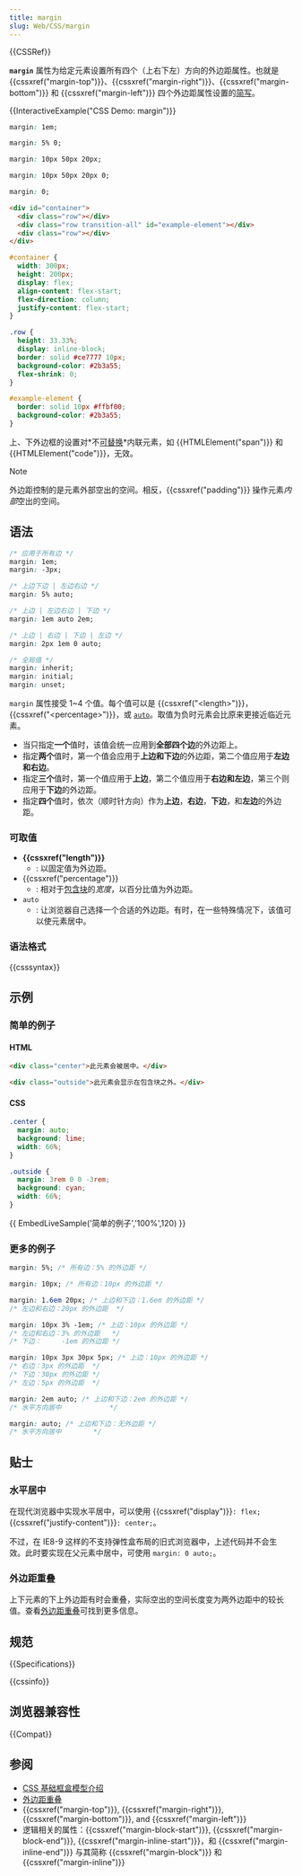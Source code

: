 ```yaml
---
title: margin
slug: Web/CSS/margin
---
```


{{CSSRef}}

**`margin`** 属性为给定元素设置所有四个（上右下左）方向的外边距属性。也就是 {{cssxref("margin-top")}}、{{cssxref("margin-right")}}、{{cssxref("margin-bottom")}} 和 {{cssxref("margin-left")}} 四个外边距属性设置的[简写](/zh-CN/docs/Web/CSS/Shorthand_properties)。

{{InteractiveExample("CSS Demo: margin")}}

```css interactive-example-choice
margin: 1em;
```

```css interactive-example-choice
margin: 5% 0;
```

```css interactive-example-choice
margin: 10px 50px 20px;
```

```css interactive-example-choice
margin: 10px 50px 20px 0;
```

```css interactive-example-choice
margin: 0;
```

```html interactive-example
<div id="container">
  <div class="row"></div>
  <div class="row transition-all" id="example-element"></div>
  <div class="row"></div>
</div>
```

```css interactive-example
#container {
  width: 300px;
  height: 200px;
  display: flex;
  align-content: flex-start;
  flex-direction: column;
  justify-content: flex-start;
}

.row {
  height: 33.33%;
  display: inline-block;
  border: solid #ce7777 10px;
  background-color: #2b3a55;
  flex-shrink: 0;
}

#example-element {
  border: solid 10px #ffbf00;
  background-color: #2b3a55;
}
```

上、下外边框的设置对*不[可替换](/zh-CN/docs/Web/CSS/Replaced_element)*内联元素，如 {{HTMLElement("span")}} 和 {{HTMLElement("code")}}，无效。

> [!NOTE]
> 外边距控制的是元素外部空出的空间。相反，{{cssxref("padding")}} 操作元素*内部*空出的空间。

## 语法

```css
/* 应用于所有边 */
margin: 1em;
margin: -3px;

/* 上边下边 | 左边右边 */
margin: 5% auto;

/* 上边 | 左边右边 | 下边 */
margin: 1em auto 2em;

/* 上边 | 右边 | 下边 | 左边 */
margin: 2px 1em 0 auto;

/* 全局值 */
margin: inherit;
margin: initial;
margin: unset;
```

`margin` 属性接受 1\~4 个值。每个值可以是 {{cssxref("&lt;length&gt;")}}，{{cssxref("&lt;percentage&gt;")}}，或 [`auto`](#auto)。取值为负时元素会比原来更接近临近元素。

- 当只指定**一个**值时，该值会统一应用到**全部四个边**的外边距上。
- 指定**两个**值时，第一个值会应用于**上边和下边**的外边距，第二个值应用于**左边和右边**。
- 指定**三个**值时，第一个值应用于**上边**，第二个值应用于**右边和左边**，第三个则应用于**下边**的外边距。
- 指定**四个**值时，依次（顺时针方向）作为**上边**，**右边**，**下边**，和**左边**的外边距。

### 可取值

- **{{cssxref("length")}}**
  - : 以固定值为外边距。
- {{cssxref("percentage")}}
  - : 相对于[包含块](/zh-CN/docs/Web/CSS/CSS_display/Containing_block)的*宽度*，以百分比值为外边距。
- `auto`
  - : 让浏览器自己选择一个合适的外边距。有时，在一些特殊情况下，该值可以使元素居中。

### 语法格式

{{csssyntax}}

## 示例

### 简单的例子

#### HTML

```html
<div class="center">此元素会被居中。</div>

<div class="outside">此元素会显示在包含块之外。</div>
```

#### CSS

```css
.center {
  margin: auto;
  background: lime;
  width: 66%;
}

.outside {
  margin: 3rem 0 0 -3rem;
  background: cyan;
  width: 66%;
}
```

{{ EmbedLiveSample('简单的例子','100%',120) }}

### 更多的例子

```css
margin: 5%; /* 所有边：5% 的外边距 */

margin: 10px; /* 所有边：10px 的外边距 */

margin: 1.6em 20px; /* 上边和下边：1.6em 的外边距 */
/* 左边和右边：20px 的外边距  */

margin: 10px 3% -1em; /* 上边：10px 的外边距 */
/* 左边和右边：3% 的外边距   */
/* 下边：     -1em 的外边距 */

margin: 10px 3px 30px 5px; /* 上边：10px 的外边距 */
/* 右边：3px 的外边距  */
/* 下边：30px 的外边距 */
/* 左边：5px 的外边距  */

margin: 2em auto; /* 上边和下边：2em 的外边距 */
/* 水平方向居中            */

margin: auto; /* 上边和下边：无外边距 */
/* 水平方向居中        */
```

## 贴士

### 水平居中

在现代浏览器中实现水平居中，可以使用 {{cssxref("display")}}`: flex;` {{cssxref("justify-content")}}`: center;`。

不过，在 IE8-9 这样的不支持弹性盒布局的旧式浏览器中，上述代码并不会生效。此时要实现在父元素中居中，可使用 `margin: 0 auto;`。

### 外边距重叠

上下元素的下上外边距有时会重叠，实际空出的空间长度变为两外边距中的较长值。查看[外边距重叠](/zh-CN/docs/Web/CSS/CSS_box_model/Mastering_margin_collapsing)可找到更多信息。

## 规范

{{Specifications}}

{{cssinfo}}

## 浏览器兼容性

{{Compat}}

## 参阅

- [CSS 基础框盒模型介绍](/zh-CN/docs/Web/CSS/CSS_box_model/Introduction_to_the_CSS_box_model)
- [外边距重叠](/zh-CN/docs/Web/CSS/CSS_box_model/Mastering_margin_collapsing)
- {{cssxref("margin-top")}}, {{cssxref("margin-right")}}, {{cssxref("margin-bottom")}}, and {{cssxref("margin-left")}}
- 逻辑相关的属性：{{cssxref("margin-block-start")}}, {{cssxref("margin-block-end")}}, {{cssxref("margin-inline-start")}}，和 {{cssxref("margin-inline-end")}} 与其简称 {{cssxref("margin-block")}} 和 {{cssxref("margin-inline")}}
